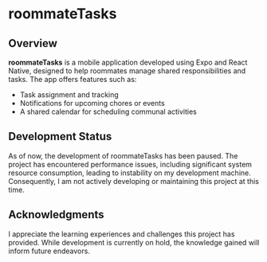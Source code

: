 # roommateTasks

## Overview

**roommateTasks** is a mobile application developed using Expo and React Native, designed to help roommates manage shared responsibilities and tasks. The app offers features such as:

- Task assignment and tracking
- Notifications for upcoming chores or events
- A shared calendar for scheduling communal activities

## Development Status

As of now, the development of roommateTasks has been paused. The project has encountered performance issues, including significant system resource consumption, leading to instability on my development machine. Consequently, I am not actively developing or maintaining this project at this time.

## Acknowledgments

I appreciate the learning experiences and challenges this project has provided. While development is currently on hold, the knowledge gained will inform future endeavors.
